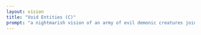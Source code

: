 ```yaml
---
layout: vision
title: "Void Entities (C)"
prompt: "a nightmarish vision of an army of evil demonic creatures joining forces with their allies"
---
```


